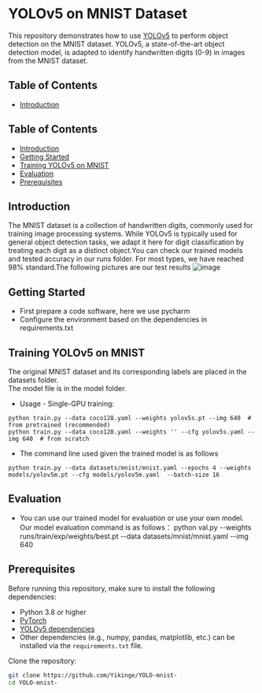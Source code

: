 # YOLOv5 on MNIST Dataset

This repository demonstrates how to use [YOLOv5](https://github.com/ultralytics/yolov5) to perform object detection on the MNIST dataset. YOLOv5, a state-of-the-art object detection model, is adapted to identify handwritten digits (0-9) in images from the MNIST dataset.

## Table of Contents
- [Introduction](#introduction)

## Table of Contents
- [Introduction](#introduction)
- [Getting Started](#getting-started)
- [Training YOLOv5 on MNIST](#training-yolov5-on-mnist)
- [Evaluation](#evaluation)
- [Prerequisites](#Prerequisites)


## Introduction

The MNIST dataset is a collection of handwritten digits, commonly used for training image processing systems. While YOLOv5 is typically used for general object detection tasks, we adapt it here for digit classification by treating each digit as a distinct object.You can check our trained models and tested accuracy in our runs folder. For most types, we have reached 98% standard.The following pictures are our test results
![image](https://github.com/user-attachments/assets/079fb86b-d2e7-44f4-b437-02294f20a1b6)

## Getting Started
- First prepare a code software, here we use pycharm
- Configure the environment based on the dependencies in requirements.txt

## Training YOLOv5 on MNIST
The original MNIST dataset and its corresponding labels are placed in the datasets folder.  
The model file is in the model folder.

- Usage - Single-GPU training:
```
python train.py --data coco128.yaml --weights yolov5s.pt --img 640  # from pretrained (recommended)
python train.py --data coco128.yaml --weights '' --cfg yolov5s.yaml --img 640  # from scratch
```
- The command line used given the trained model is as follows
```
python train.py --data datasets/mnist/mnist.yaml --epochs 4 --weights models/yolov5m.pt --cfg models/yolov5m.yaml  --batch-size 16
```
## Evaluation
- You can use our trained model for evaluation or use your own model. Our model evaluation command is as follows：
    python val.py --weights runs/train/exp/weights/best.pt --data datasets/mnist/mnist.yaml --img 640
    


## Prerequisites
Before running this repository, make sure to install the following dependencies:
- Python 3.8 or higher
- [PyTorch](https://pytorch.org/)
- [YOLOv5 dependencies](https://github.com/ultralytics/yolov5#requirements)
- Other dependencies (e.g., numpy, pandas, matplotlib, etc.) can be installed via the `requirements.txt` file.

Clone the repository:
```bash
git clone https://github.com/Yikinge/YOLO-mnist-
cd YOLO-mnist-
